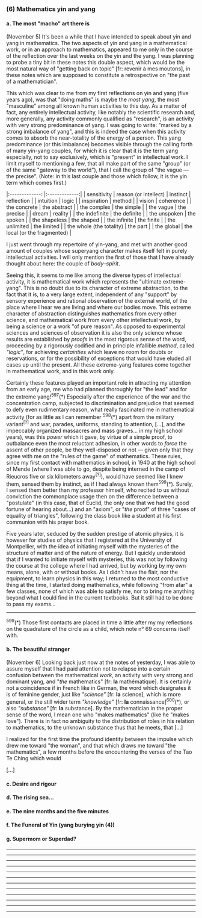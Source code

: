 ### (6) Mathematics yin and yang

#### a. The most "macho" art there is
(November 5) It's been a while that I have intended to speak about yin and yang in mathematics. The two aspects of yin and yang in a mathematical work, or in an approach to mathematics, appeared to me only in the course of the reflection over the last weeks on the yin and the yang. I was planning to probe a tiny bit in these notes this double aspect, which would be the most natural way of "getting back on topic" [fr: revenir à mes moutons], in these notes which are supposed to constitute a retrospective on "the past of a mathematician".

This which was clear to me from my first reflections on yin and yang (five years ago), was that "doing maths" is maybe the _most yang_, the most "masculine" among all known human activities to this day. As a matter of fact, any entirely intellectual activity, like notably the scientific research and, more generally, any activity commonly qualified as "research", is an activity with very strong predominance of yang. I was going to write: "marked by a strong imbalance of yang", and this is indeed the case when this activity comes to absorb the near-totality of the energy of a person. This yang predominance (or this imbalance) becomes visible through the calling forth of many yin-yang couples, for which it is clear that it is the term yang especially, not to say exclusively, which is "present" in intellectual work. I limit myself to mentioning a few, that all make part of the same "group" (or of the same "gateway to the world"), that I call the group of "the vague &mdash; the precise". (Note: in this last couple and those which follow, it is the yin term which comes first.)


|:-------------: |:-------------:|
| sensitivity | reason (or intellect)
| instinct | reflection |
| intuition | logic |
| inspiration | method |
| vision | coherence |
| the concrete | the abstract |
| the complex | the simple |
| the vague | the precise |
| dream | reality |
| the indefinite | the definite |
| the unspoken | the spoken |
| the shapeless | the shaped |
| the infinite | the finite |
| the unlimited | the limited |
| the whole (the totality) | the part |
| the global | the local (or the fragmented) |

I just went through my repertoire of yin-yang, and met with another good amount of couples whose superyang character makes itself felt in purely intellectual activities. I will only mention the first of those that I have already thought about here: the couple of _body&ndash;spirit_.

Seeing this, it seems to me like among the diverse types of intellectual activity, it is mathematical work which represents the "ultimate extreme-yang". This is no doubt due to its character of extreme abstraction, to the fact that it is, to a very large extent, independent of any "support" by sensory experience and rational observation of the external world, of the place where I hear we are living and where our bodies move. This extreme character of abstraction distinguishes mathematics from every other science, and mathematical work from every other intellectual work, by being a science or a work "of pure reason". As opposed to experimental sciences and sciences of observation it is also the only science whose results are established by _proofs_ in the most rigorous sense of the word, proceeding by a rigorously codified and in principle infallible _method_, called _"logic"_, for achieving _certainties_ which leave no room for doubts or reservations, or for the possibility of exceptions that would have eluded all cases up until the present. All these extreme-yang features come together in mathematical work, and in this work only.

Certainly these features played an important role in attracting my attention from an early age, me who had planned thoroughly for "the lead" and for the extreme yang!<sup>597</sup>(&ast;) Especially after the experience of the war and the concentration camp, subjected to discrimination and prejudice that seemed to defy even rudimentary reason, what really fascinated me in mathematical activity (for as little as I can remember <sup>598</sup>(&ast;) apart from the military variant<sup>[?]</sup> and war, parades, uniforms, standing to attention, [...], and the impeccably organized massacres and  mass graves... in my high school years), was this _power_ which it gave, by virtue of a simple proof, to outbalance even the most reluctant adhesion, in other words to _force_ the assent of other people, be they well-disposed or not &mdash; given only that they agree with me on the "rules of the game" of mathematics. These rules, since my first contact with mathematics in school, in 1940 at the high school of Mende (where I was able to go, despite being interned in the camp of Rieucros five or six kilometers away<sup>[?]</sup>), would have seemed like I knew them, sensed them by instinct, as if I had always known them<sup>599</sup>(&ast;). Surely, I sensed them better than my professor himself, who recited to us without conviction the commonplace usage then on the difference between a "postulate" (in this case, that of Euclid, the only one that we had the good fortune of hearing about...) and an "axiom", or "_the_ proof" of three "cases of equality of triangles", following the class book like a student at his first communion with his prayer book.

Five years later, seduced by the sudden prestige of atomic physics, it is however for studies of physics that I registered at the University of Montpellier, with the idea of initiating myself with the mysteries of the structure of matter and of the nature of energy. But I quickly understood that if I wanted to initiate myself with mysteries, this was not by following the course at the college where I had arrived, but by working by my own means, alone, with or without books. As I didn't have the flair, nor the equipment, to learn physics in this way; I returned to the most conductive thing at the time, I started doing mathematics, while following "from afar" a few classes, none of which was able to satisfy me, nor to bring me anything beyond what I could find in the current textbooks. But it still had to be done to pass my exams...

----

<sup>599</sup>(&ast;) Those first contacts are placed in time a little after my my reflections on the quadrature of the circle as a child, which note n&deg; 69 concerns itself with.

#### b. The beautiful stranger
(November 6) Looking back just now at the notes of yesterday, I was able to assure myself that I had paid attention not to relapse into a certain confusion between the mathematical _work_, an activity with very strong and dominant yang, and "_the_ mathematics" [fr: **la** mathématique]. It is certainly not a coincidence if in French like in German, the word which designates it is of feminine gender, just like _"science"_ [fr: **la** science], which is more general, or the still wider term _"knowledge"_ [fr: **la** connaissance]<sup>600</sup>(&ast;), or also _"substance"_ [fr: **la** substance]. By the mathematician in the proper sense of the word, I mean one who "makes mathematics" (like he "makes love"). There is in fact no ambiguity to the distribution of roles in his relation to mathematics, to the unknown substance thus that he meets, that [...]

I realized for the first time the profound identity between the impulse which drew me toward "the woman", and that which draws me toward "the mathematics", a few months before the encountering the verses of the Tao Te Ching which would 

[...]

#### c. Desire and rigour

#### d. The rising sea...

#### e. The nine months and the five minutes

#### f. The Funeral of Yin (yang burying yin (4))

#### g. Supermom or Superdad?

---

---

---

---

---

---

---

---

---

---

---

---
